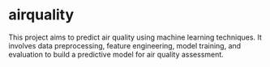 # airquality
This project aims to predict air quality using machine learning techniques. It involves data preprocessing, feature engineering, model training, and evaluation to build a predictive model for air quality assessment.
